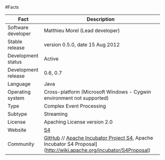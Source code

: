 #Facts

	
| Fact                | Description |
| - | - |
| Software developer  | Matthieu Morel (Lead developer) |
| Stable release      | version 0.5.0, date 15 Aug 2012 |
| Development status  | Active |
| Development release | 0.6, 0.7 |
| Language            | Java |
| Operating system    | Cross-platform (Microsoft Windows - Cygwin environment not supported) |
| Type                | Complex Event Processing |
| Subtype             | Streaming |
| License             | Apaching License version 2.0 |
| Website             | [S4](http://incubator.apache.org/s4/) |
| Community           | [GitHub](https://github.com/s4/s4) // [Apache Incubator Project S4](http://incubator.apache.org/projects/s4.html), Apache Incubator S4 Proposal](http://wiki.apache.org/incubator/S4Proposal) |